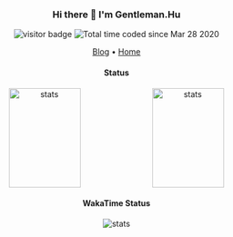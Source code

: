 <h3 align="center">Hi there 👋 I'm Gentleman.Hu</h3>
<p align="center"><img src="https://visitor-badge.laobi.icu/badge?page_id=gentlemanhu.gentlemanhu" alt="visitor badge"/>
<img src="https://wakatime.com/badge/user/f0b69bd4-3296-47c9-98bb-5d6323c2d8b9.svg" alt="Total time coded since Mar 28 2020" /></p>

<p align="center">
  <a target="_blank" href="https://crushing.xyz/">Blog</a> •
  <a target="_blank" href="https://space.crushing.xyz/">Home</a>
</p>

<!-- <p align="center" href="https://github.com/gentlemanhu"><img src="https://github-widgetbox.vercel.app/api/profile?username=gentlemanhu&data=followers,repositories,stars,commits"/></p> -->

<h4 align="center">Status</h4>
<p align="center" href="https://github.com/gentlemanhu"><img src="https://readme-status.crushing.xyz/api?username=gentlemanhu&exclude_repo=gentlemanhu,gentlemanhu.github.io&hide_title=true&count_private=true&bg_color=45,114357,91EAE4&title_color=c0c0aa&text_color=fffefe&icon_color=fffefe&show_icons=true" style="width: 50%;height: 175px" alt="stats" /><img src="https://readme-status.crushing.xyz/api/top-langs/?username=gentlemanhu&hide=html,css&langs_count=8&layout=compact&&bg_color=45,70e1f5,ffd194" style="width: 50%;height: 175px" alt="stats" /></p>

<h4 align="center">WakaTime Status</h4>
<p align="center" href="https://github.com/gentlemanhu"><img src="https://readme-status.crushing.xyz/api/wakatime?username=gentlemanhu&bg_color=45,77A1D3,79CBCA,E684AE&range=last_7_days" alt="stats" /></p>

<!-- <h4 align="center">WakaApi Status</h4>
<p align="center" href="https://github.com/gentlemanhu"><img src="https://readme-status.crushing.xyz/api/wakatime?username=nice&api_domain=waka.crushing.xyz&bg_color=2D3748&title_color=2F855A&icon_color=2F855A&text_color=ffffff&custom_title=Wakapi%20Week%20Stats&layout=compact" alt="stats"/></p>

<h4 align="center">Last 30 Days Coding Time</h4>
<p align="center"><img src="https://img.shields.io/endpoint?url=https://waka.crushing.xyz/api/compat/shields/v1/nice/interval:30_days&style=flat-square&color=blue&label=last 30d" alt="Last 30 Days Coding Time"/></p> -->
   
